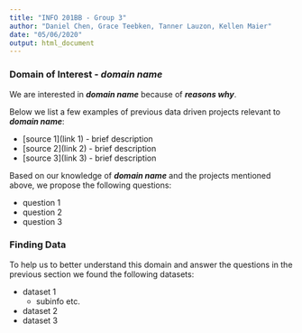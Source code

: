 ```yaml
---
title: "INFO 201BB - Group 3"
author: "Daniel Chen, Grace Teebken, Tanner Lauzon, Kellen Maier"
date: "05/06/2020"
output: html_document
---
```


### Domain of Interest - ***domain name***
We are interested in ***domain name*** because of ***reasons why***.

Below we list a few examples of previous data driven projects relevant to ***domain name***:

- [source 1](link 1) - brief description
- [source 2](link 2) - brief description
- [source 3](link 3) - brief description

Based on our knowledge of ***domain name*** and the projects mentioned above, we propose the following questions:

- question 1
- question 2
- question 3

### Finding Data
To help us to better understand this domain and answer the questions in the previous section we found the following datasets:

- dataset 1
    - subinfo etc.
- dataset 2
- dataset 3




